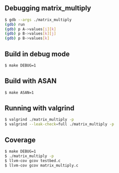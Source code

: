 ## Debugging matrix_multiply

```bash
$ gdb --args ./matrix_multiply
(gdb) run
(gdb) p A->values[i][k]
(gdb) p B->values[k][j]
(gdb) p B->values[k]
```

## Build in debug mode

```bash
$ make DEBUG=1
```

## Build with ASAN

```bash
$ make ASAN=1
```

## Running with valgrind

```bash
$ valgrind ./matrix_multiply -p
$ valgrind --leak-check=full ./matrix_multiply -p
```

## Coverage

```bash
$ make DEBUG=1
$ ./matrix_multiply -p
$ llvm-cov gcov testbed.c
$ llvm-cov gcov matrix_multiply.c
```
